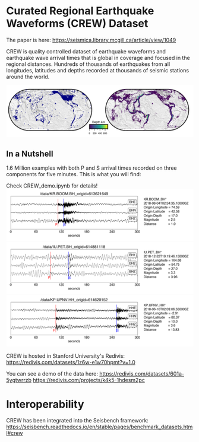 # Curated Regional Earthquake Waveforms (CREW) Dataset

The paper is here: https://seismica.library.mcgill.ca/article/view/1049

CREW is quality controlled dataset of earthquake waveforms and earthquake wave arrival times that is global in coverage and focused in the regional distances. Hundreds of thousands of earthquakes from all longitudes, latitudes and depths recorded at thousands of seismic stations around the world.

![Image Alt text](/images/CREW_cat_2.png)

## In a Nutshell
1.6 Million examples with both P and S arrival times recorded on three components for five minutes. This is what you will find:

Check CREW_demo.ipynb for details!
![Image Alt text](/images/one_example_from_crew.png)
![Image Alt text](/images/two_example_from_crew.png)
![Image Alt text](/images/three_example_from_crew.png)

CREW is hosted in Stanford University's Redivis:
https://redivis.com/datasets/1z6w-e1w70hpmt?v=1.0

You can see a demo of the data here:
https://redivis.com/datasets/601a-5ygtwrrzb
https://redivis.com/projects/k4k5-1hdesm2pc


# Interoperability
CREW has been integrated into the Seisbench framework:
https://seisbench.readthedocs.io/en/stable/pages/benchmark_datasets.html#crew

